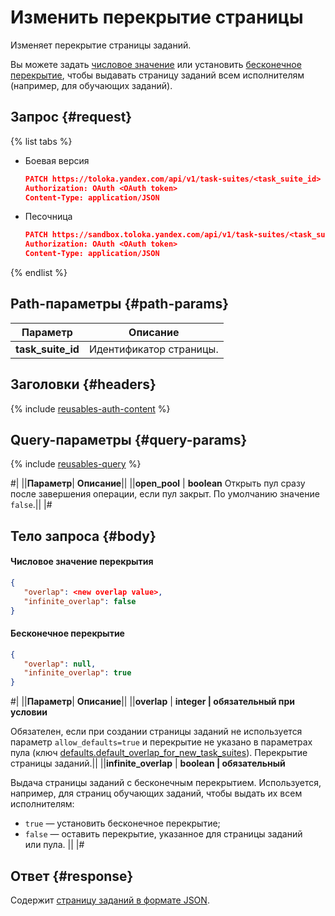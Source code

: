 # Изменить перекрытие страницы

Изменяет перекрытие страницы заданий.

Вы можете задать [числовое значение](#number_overlap) или установить [бесконечное перекрытие](#infinite), чтобы выдавать страницу заданий всем исполнителям (например, для обучающих заданий).

## Запрос {#request}

{% list tabs %}
- Боевая версия

  ```json
  PATCH https://toloka.yandex.com/api/v1/task-suites/<task_suite_id>
  Authorization: OAuth <OAuth token>
  Content-Type: application/JSON

  ```

- Песочница

  ```json
  PATCH https://sandbox.toloka.yandex.com/api/v1/task-suites/<task_suite_id>
  Authorization: OAuth <OAuth token>
  Content-Type: application/JSON

  ```

{% endlist %}

## Path-параметры {#path-params}

Параметр | Описание
----- | -----
**task_suite_id** | Идентификатор страницы.


## Заголовки {#headers}

{% include [reusables-auth-content](../_includes/reusables/id-reusables/auth-content.md) %}


## Query-параметры {#query-params}

{% include [reusables-query](../_includes/reusables/id-reusables/query.md) %}


#|
||**Параметр**| **Описание**||
||**open_pool** | **boolean**
Открыть пул сразу после завершения операции, если пул закрыт. По умолчанию значение `false`.||
|#


## Тело запроса {#body}

#### Числовое значение перекрытия

```json
{
   "overlap": <new overlap value>,
   "infinite_overlap": false
}
```

#### Бесконечное перекрытие

```json
{
   "overlap": null,
   "infinite_overlap": true
}
```

#|
||**Параметр**| **Описание**||
||**overlap** | **integer \| обязательный при условии**

Обязателен, если при создании страницы заданий не используется параметр `allow_defaults=true` и перекрытие не указано в параметрах пула (ключ [defaults.​default_​overlap_for_​new_task_suites](pool.md#default-overlap)).
Перекрытие страницы заданий.||
||**infinite_overlap** | **boolean \| обязательный**

Выдача страницы заданий с бесконечным перекрытием. Используется, например, для страниц обучающих заданий, чтобы выдать их всем исполнителям:
- `true` — установить бесконечное перекрытие;
- `false` — оставить перекрытие, указанное для страницы заданий или пула.
||
|#

## Ответ {#response}

Содержит [страницу заданий в формате JSON](create-task-suite.md#body).

